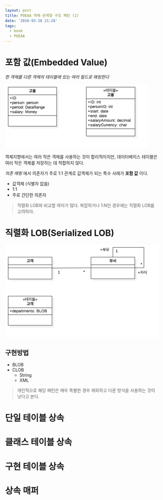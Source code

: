 ```yaml
---
layout: post
title: POEAA 객체-관계형 구조 패턴 (2)
date: '2016-03-28 21:28'
tags:
  - book
  - POEAA
---
```


# 포함 값(Embedded Value)

_한 객체를 다른 객체의 테이블에 있는 여러 필드로 매핑한다_

![포함 값](attach/2016/POEAA/ClassDiagram-EmbeddedValue.png)

객체지향에서는 여러 작은 객체를 사용하는 것이 합리적이지만, 데이터베이스 테이블은 여러 작은 객체를
저장하는 데 적합하지 않다.

_의존 매핑_ 에서 의존자가 주로 1:1 관계로 값객체가 되는 특수 사례가 **포함 값** 이다.

- 값객체 (식별자 없음)
- 1:1
- 주로 간단한 의존자

> 직렬화 LOB와 비교할 여지가 많다. 복잡하거나 1:N인 경우에는 직렬화 LOB를 고려하라.

# 직렬화 LOB(Serialized LOB)

![직렬화 LOB](attach/2016/POEAA/ClassDiagram-SerializedLob.png)

## 구현방법

- BLOB
- CLOB
    - String
    - XML

> 개인적으로 해당 패턴은 매우 특별한 경우 제외하고 다른 방식을 사용하는 것이 낫다고 본다.

# 단일 테이블 상속

# 클래스 테이블 상속

# 구현 테이블 상속

# 상속 매퍼
